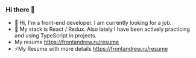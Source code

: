 ### Hi there 👋

- 👋 Hi, I'm a front-end developer. I am currently looking for a job.
- 🔭 My stack is React /  Redux. Also lately I have been actively practicing and using TypeScript in projects.
- My resume https://frontandrew.ru/resume
- ⚡My Resume with more details https://frontandrew.ru/resume

<!--
**Myakis/Myakis** is a ✨ _special_ ✨ repository because its `README.md` (this file) appears on your GitHub profile.

Here are some ideas to get you started:

- 🔭 I’m currently working on ...
- 🌱 I’m currently learning ...
- 👯 I’m looking to collaborate on ...
- 🤔 I’m looking for help with ...
- 💬 Ask me about ...
- 📫 How to reach me: ...
- 😄 Pronouns: ...
- ⚡ Fun fact: ...
-->

